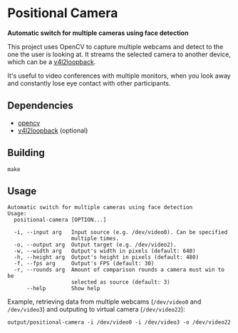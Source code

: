 # Positional Camera
**Automatic switch for multiple cameras using face detection**

This project uses OpenCV to capture multiple webcams and detect to the one the user is looking at. It streams the selected camera to another device, which can be a [v4l2loopback](https://github.com/umlaeute/v4l2loopback).

It's useful to video conferences with multiple monitors, when you look away and constantly lose eye contact with other participants.

## Dependencies

- [opencv](https://github.com/opencv/opencv)
- [v4l2loopback](https://github.com/umlaeute/v4l2loopback) (optional)

## Building

```
make
```

## Usage

```
Automatic switch for multiple cameras using face detection
Usage:
  positional-camera [OPTION...]

  -i, --input arg   Input source (e.g. /dev/video0). Can be specified
                    multiple times.
  -o, --output arg  Output target (e.g. /dev/video2).
  -w, --width arg   Output's width in pixels (default: 640)
  -h, --height arg  Output's height in pixels (default: 480)
  -f, --fps arg     Output's FPS (default: 30)
  -r, --rounds arg  Amount of comparison rounds a camera must win to be
                    selected as source (default: 3)
      --help        Show help
```

Example, retrieving data from multiple webcams (`/dev/video0` and `/dev/video3`) and outputing to virtual camera (`/dev/video22`):

```
output/positional-camera -i /dev/video0 -i /dev/video3 -o /dev/video22
```
